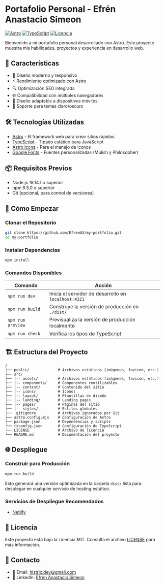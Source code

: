 # Portafolio Personal - Efrén Anastacio Simeon

[![Astro](https://img.shields.io/badge/Astro-4.8.6-FF5D01.svg?logo=astro)](https://astro.build/)
[![TypeScript](https://img.shields.io/badge/TypeScript-5.4.5-3178C6.svg?logo=typescript)](https://www.typescriptlang.org/)
[![Licencia](https://img.shields.io/badge/Licencia-MIT-blue.svg)](LICENSE)

Bienvenido a mi portafolio personal desarrollado con Astro. Este proyecto muestra mis habilidades, proyectos y experiencia en desarrollo web.

## 🚀 Características

- 🎨 Diseño moderno y responsivo
- ⚡ Rendimiento optimizado con Astro
- 🔍 Optimización SEO integrada
- 🌐 Compatibilidad con múltiples navegadores
- 📱 Diseño adaptable a dispositivos móviles
- 🎨 Soporte para temas claro/oscuro

## 🛠️ Tecnologías Utilizadas

- [Astro](https://astro.build/) - El framework web para crear sitios rápidos
- [TypeScript](https://www.typescriptlang.org/) - Tipado estático para JavaScript
- [Astro Icons](https://www.npmjs.com/package/astro-icon) - Para el manejo de iconos
- [Google Fonts](https://fonts.google.com/) - Fuentes personalizadas (Mulish y Philosopher)

## 📦 Requisitos Previos

- Node.js 18.14.1 o superior
- npm 9.5.0 o superior
- Git (opcional, para control de versiones)

## 🚀 Cómo Empezar

### Clonar el Repositorio

```bash
git clone https://github.com/EfrenAS/my-portfolio.git
cd my-portfolio
```

### Instalar Dependencias

```bash
npm install
```

### Comandos Disponibles

| Comando           | Acción                                               |
| ----------------- | ---------------------------------------------------- |
| `npm run dev`     | Inicia el servidor de desarrollo en `localhost:4321` |
| `npm run build`   | Construye la versión de producción en `./dist/`      |
| `npm run preview` | Previsualiza la versión de producción localmente     |
| `npm run check`   | Verifica los tipos de TypeScript                     |

## 🏗️ Estructura del Proyecto

```
/
├── public/             # Archivos estáticos (imágenes, favicon, etc.)
├── src/
├── |-- assets/         # Archivos estáticos (imágenes, favicon, etc.)
├── |-- components/     # Componentes reutilizables
├── |-- content/        # Contenido del sitio
├── |-- icons/          # Iconos
├── |-- layout/         # Plantillas de diseño
├── |-- landing/        # Landing pages
├── |-- pages/          # Páginas del sitio
├── |-- styles/         # Estilos globales
├── .gitignore          # Archivos ignorados por Git
├── astro.config.mjs    # Configuración de Astro
├── package.json        # Dependencias y scripts
└── tsconfig.json       # Configuración de TypeScript
└── LICENSE             # Archivo de licencia
└── README.md           # Documentación del proyecto
```

## 🌐 Despliegue

### Construir para Producción

```bash
npm run build
```

Esto generará una versión optimizada en la carpeta `dist/` lista para desplegar en cualquier servicio de hosting estático.

### Servicios de Despliegue Recomendados

- [Netlify](https://www.netlify.com/)

## 📝 Licencia

Este proyecto está bajo la Licencia MIT. Consulta el archivo [LICENSE](LICENSE) para más información.

## 📧 Contacto

- 📧 Email: histrix.dev@gmail.com
- 💼 LinkedIn: [Efren Anastacio Simeon](https://linkedin.com/in/efren-anastacio)
